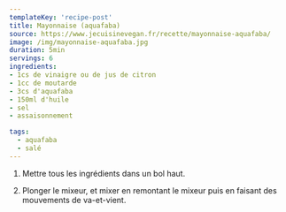 ```yaml
---
templateKey: 'recipe-post'
title: Mayonnaise (aquafaba)
source: https://www.jecuisinevegan.fr/recette/mayonnaise-aquafaba/
image: /img/mayonnaise-aquafaba.jpg
duration: 5min
servings: 6
ingredients:
- 1cs de vinaigre ou de jus de citron
- 1cc de moutarde
- 3cs d'aquafaba
- 150ml d'huile
- sel
- assaisonnement

tags:
  - aquafaba
  - salé
---
```

1. Mettre tous les ingrédients dans un bol haut.

2. Plonger le mixeur, et mixer en remontant le mixeur puis en faisant des mouvements de va-et-vient.

